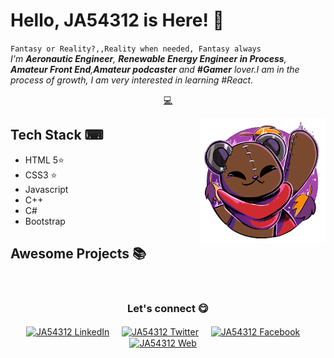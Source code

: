 # Hello, JA54312 is Here! 👋


`Fantasy or Reality?,,Reality when needed, Fantasy always`<br><em> I'm **Aeronautic Engineer**, **Renewable Energy Engineer in Process**, **Amateur Front End**,**Amateur podcaster** and **#Gamer** lover.I am in the process of growth, I am very interested in learning #React.</em>


<p align="center">
<a href="https://github.com/ja54312/ja54312/blob/master/backend.md">💻</a>
</p>


<a href="https://twitter.com/JA54312">
<img align="right" height="auto" width="200" src="https://github.com/HectorPulido/HectorPulido/raw/master/img/pequesoft.png"/>
</a>


## Tech Stack ⌨
- HTML 5⭐
- CSS3 ⭐
- Javascript
- C++
- C#
- Bootstrap


## Awesome Projects 📚



<br>

<div align="center">
<h3 align="center">Let's connect 😋</h3>
</div>
<p align="center">
<a href="https://www.linkedin.com/in/ja54312/" target="blank">
<img align="center" width="30px" alt="JA54312 LinkedIn" src="https://www.vectorlogo.zone/logos/linkedin/linkedin-icon.svg"/></a> &nbsp; &nbsp;
<a href="https://twitter.com/JA54312" target="blank">
<img align="center" width="30px" alt="JA54312 Twitter" src="https://www.vectorlogo.zone/logos/twitter/twitter-official.svg"/></a> &nbsp; &nbsp;
<a href="https://www.facebook.com/iJa54312" target="blank">
<img align="center" width="30px" alt="JA54312 Facebook" src="https://www.vectorlogo.zone/logos/facebook/facebook-icon.svg"/></a> &nbsp; &nbsp;
<a href="https://ja54312.github.io/PORTAFOLIO/" target="blank">
<img align="center" width="30px" alt="JA54312 Web" src="https://www.vectorlogo.zone/logos/internetsociety/internetsociety-icon.svg"/></a> &nbsp; &nbsp;

</p>


